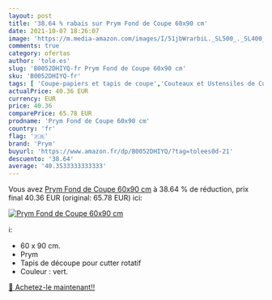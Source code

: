 ```yaml
---
layout: post
title: '38.64 % rabais sur Prym Fond de Coupe 60x90 cm'
date: 2021-10-07 18:26:07
image: 'https://m.media-amazon.com/images/I/51jbWrarbiL._SL500_._SL400_.jpg'
comments: true
category: ofertas
author: 'tole.es'
slug: 'B0052DHIYQ-fr Prym Fond de Coupe 60x90 cm'
sku: 'B0052DHIYQ-fr'
tags: [ 'Coupe-papiers et tapis de coupe','Couteaux et Ustensiles de Cuisine','Cuisine et Maison','Fournitures de bureau','Petites fournitures','Planches à découper','prym', ]
actualPrice: 40.36 EUR
currency: EUR
price: 40.36
comparePrice: 65.78 EUR
prodname: 'Prym Fond de Coupe 60x90 cm'
country: 'fr'
flag: '🇫🇷'
brand: 'Prym'
buyurl: 'https://www.amazon.fr/dp/B0052DHIYQ/?tag=tolees0d-21'
descuento: '38.64'
average: '40.3533333333333'
---
```


Vous avez [Prym Fond de Coupe 60x90 cm](https://www.amazon.fr/dp/B0052DHIYQ/?tag=tolees0d-21)  à  38.64 % de réduction, prix final  40.36 EUR (original: 65.78 EUR) ici:

[![Prym Fond de Coupe 60x90 cm](https://m.media-amazon.com/images/I/51jbWrarbiL._SL500_._SL400_.jpg)](https://www.amazon.fr/dp/B0052DHIYQ/?tag=tolees0d-21)

ℹ️:

- 60 x 90 cm.
- Prym
- Tapis de découpe pour cutter rotatif
- Couleur : vert.

[🛒 Achetez-le maintenant!!](https://www.amazon.fr/dp/B0052DHIYQ/?tag=tolees0d-21)
